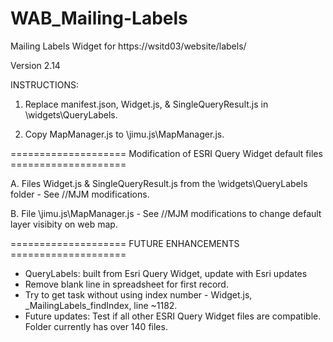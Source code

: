# WAB_Mailing-Labels
Mailing Labels Widget for https://wsitd03/website/labels/

Version 2.14

INSTRUCTIONS:

   1. Replace manifest.json, Widget.js, & SingleQueryResult.js in \widgets\QueryLabels.
   
   2. Copy MapManager.js to \jimu.js\MapManager.js.
   

 ==================== Modification of ESRI Query Widget default files  ==================== 

   A. Files Widget.js & SingleQueryResult.js from the \widgets\QueryLabels folder - See //MJM modifications.
   
   B. File \jimu.js\MapManager.js - See //MJM modifications to change default layer visibity on web map.
   
   
   
 ==================== FUTURE ENHANCEMENTS ==================== 
 - QueryLabels: built from Esri Query Widget, update with Esri updates
 - Remove blank line in spreadsheet for first record.
 - Try to get task without using index number - Widget.js, _MailingLabels_findIndex, line ~1182.
 - Future updates: Test if all other ESRI Query Widget files are compatible.  Folder currently has over 140 files.
